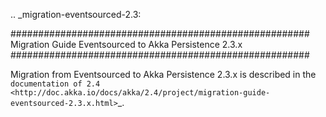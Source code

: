 .. _migration-eventsourced-2.3:

######################################################
Migration Guide Eventsourced to Akka Persistence 2.3.x
######################################################

Migration from Eventsourced to Akka Persistence 2.3.x is described in the 
`documentation of 2.4 <http://doc.akka.io/docs/akka/2.4/project/migration-guide-eventsourced-2.3.x.html>`_.

